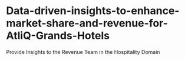 # Data-driven-insights-to-enhance-market-share-and-revenue-for-AtliQ-Grands-Hotels
Provide Insights to the Revenue Team in the Hospitality Domain
